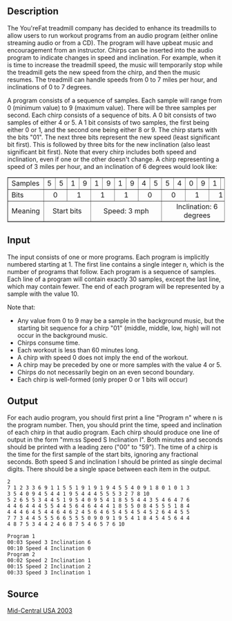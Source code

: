 <h2>Description</h2><p>The You'reFat treadmill company has decided to enhance its treadmills to allow users to run workout programs from an audio program (either online streaming audio or from a CD). The program will have upbeat music and encouragement from an instructor. Chirps can be inserted into the audio program to indicate changes in speed and inclination. For example, when it is time to increase the treadmill speed, the music will temporarily stop while the treadmill gets the new speed from the chirp, and then the music resumes. The treadmill can handle speeds from 0 to 7 miles per hour, and inclinations of 0 to 7 degrees.
</p>
A program consists of a sequence of samples. Each sample will range from 0 (minimum value) to 9 (maximum value). There will be three samples per second. Each chirp consists of a sequence of bits. A 0 bit consists of two samples of either 4 or 5. A 1 bit consists of two samples, the first being either 0 or 1, and the second one being either 8 or 9. The chirp starts with the bits "01". The next three bits represent the new speed (least significant bit first). This is followed by three bits for the new inclination (also least significant bit first). Note that every chirp includes both speed and inclination, even if one or the other doesn't change. A chirp representing a speed of 3 miles per hour, and an inclination of 6 degrees would look like:
<table border="1" frame="border" cellspacing="0" cellpadding="1"> <tbody><tr> <td>Samples</td> <td align="center">5</td> <td align="center">5</td> <td align="center">1</td> <td align="center">9</td> <td align="center">1</td> <td align="center">9</td> <td align="center">1</td> <td align="center">9</td> <td align="center">4</td> <td align="center">5</td> <td align="center">5</td> <td align="center">4</td> <td align="center">0</td> <td align="center">9</td> <td align="center">1</td> <td align="center">8</td> </tr> <tr> <td>Bits</td> <td colspan="2" align="center">0</td> <td colspan="2" align="center">1</td> <td colspan="2" align="center">1</td> <td colspan="2" align="center">1</td> <td colspan="2" align="center">0</td> <td colspan="2" align="center">0</td> <td colspan="2" align="center">1</td> <td colspan="2" align="center">1</td> </tr> <tr> <td>Meaning</td> <td width="25%" colspan="4" align="center">Start bits</td> <td width="30%" colspan="6" align="center">Speed: 3 mph</td> <td width="35%" colspan="6" align="center">Inclination: 6 degrees</td> </tr></tbody></table><h2>Input</h2><p>The input consists of one or more programs. Each program is implicitly numbered starting at 1. The first line contains a single integer n, which is the number of programs that follow. Each program is a sequence of samples. Each line of a program will contain exactly 30 samples, except the last line, which may contain fewer. The end of each program will be represented by a sample with the value 10.
</p>
Note that:
<ul><li>Any value from 0 to 9 may be a sample in the background music, but the starting bit sequence for a chirp "01" (middle, middle, low, high) will not occur in the background music. 
<br></li><li>Chirps consume time. 
<br></li><li>Each workout is less than 60 minutes long. 
<br></li><li>A chirp with speed 0 does not imply the end of the workout. 
<br></li><li>A chirp may be preceded by one or more samples with the value 4 or 5. 
<br></li><li>Chirps do not necessarily begin on an even second boundary. 
<br></li><li>Each chirp is well-formed (only proper 0 or 1 bits will occur) 
<br></li></ul><h2>Output</h2><p>For each audio program, you should first print a line "Program n" where n is the program number. Then, you should print the time, speed and inclination of each chirp in that audio program. Each chirp should produce one line of output in the form "mm:ss Speed S Inclination I". Both minutes and seconds should be printed with a leading zero ("00" to "59"). The time of a chirp is the time for the first sample of the start bits, ignoring any fractional seconds. Both speed S and inclination I should be printed as single decimal digits. There should be a single space between each item in the output.</p><pre><code class="language-input1">2
7 1 2 3 3 6 9 1 1 5 5 1 9 1 9 1 9 4 5 5 4 0 9 1 8 0 1 0 1 3
3 5 4 0 9 4 5 4 4 1 9 5 4 4 4 5 5 5 3 2 7 8 10
5 2 6 5 5 3 4 4 5 1 9 5 4 0 9 5 4 1 8 5 5 4 4 3 5 4 6 4 7 6
4 4 6 4 4 4 5 5 4 4 5 6 4 6 4 4 4 1 8 5 5 0 8 4 5 5 5 1 8 4
4 4 4 6 4 5 4 4 6 4 6 2 4 5 6 4 6 5 4 5 4 5 4 5 2 6 4 4 5 5
7 7 3 4 4 5 5 5 6 6 5 5 5 0 9 0 9 1 9 5 4 1 8 4 5 4 5 6 4 4
4 8 7 5 3 4 4 2 4 6 8 7 5 4 6 5 7 6 10</code></pre><pre><code class="language-output1">Program 1
00:03 Speed 3 Inclination 6
00:10 Speed 4 Inclination 0
Program 2
00:02 Speed 2 Inclination 1
00:15 Speed 2 Inclination 2
00:33 Speed 3 Inclination 1</code></pre><h2>Source</h2><a href="searchproblem?field=source&amp;key=Mid-Central+USA+2003">Mid-Central USA 2003</a>